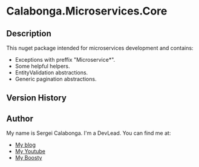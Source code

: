 # Calabonga.Microservices.Core

## Description 

This nuget package intended for microservices development and contains:

* Exceptions with preffix "Microservice*".
* Some helpful helpers.
* EntityValidation abstractions.
* Generic pagination abstractions.

## Version History

## Author

My name is Sergei Calabonga. I'm a DevLead. You can find me at:

* [My blog](https://www.calabonga.net)
* [My Youtube](https://www.youtube.com/@SergeiCalabonga)
* [My Boosty](https://boosty.to/calabonga)